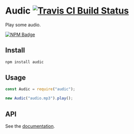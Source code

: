# Audic [![Travis CI Build Status](https://img.shields.io/travis/com/Richienb/audic/master.svg?style=for-the-badge)](https://travis-ci.com/Richienb/audic)

Play some audio.

[![NPM Badge](https://nodei.co/npm/audic.png)](https://npmjs.com/package/audic)

## Install

```sh
npm install audic
```

## Usage

```js
const Audic = require("audic");

new Audic("audio.mp3").play();
```

## API

See the [documentation](https://richienb.github.io/audic).
